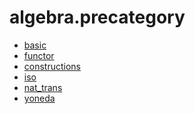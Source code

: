 algebra.precategory
===================

* [basic](basic.hlean)
* [functor](functor.hlean)
* [constructions](constructions.hlean)
* [iso](iso.hlean)
* [nat_trans](nat_trans.hlean)
* [yoneda](yoneda.hlean)
